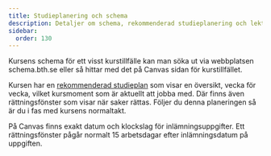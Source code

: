 ```yaml
---
title: Studieplanering och schema
description: Detaljer om schema, rekommenderad studieplanering och lektionsplan.
sidebar:
  order: 130
---
```


Kursens schema för ett visst kurstillfälle kan man söka ut via webbplatsen schema.bth.se eller så hittar med det på Canvas sidan för kurstillfället.

Kursen har en [rekommenderad studieplan](https://docs.google.com/spreadsheets/d/16OOQNzkwxVracIpSzQDwztXICV_ta746fc9kSOV4eOE/edit?usp=drive_link) som visar en översikt, vecka för vecka, vilket kursmoment som är aktuellt att jobba med. Där finns även rättningsfönster som visar när saker rättas. Följer du denna planeringen så är du i fas med kursens normaltakt.

På Canvas finns exakt datum och klockslag för inlämningsuppgifter. Ett rättningsfönster pågår normalt 15 arbetsdagar efter inlämningsdatum på uppgiften.
